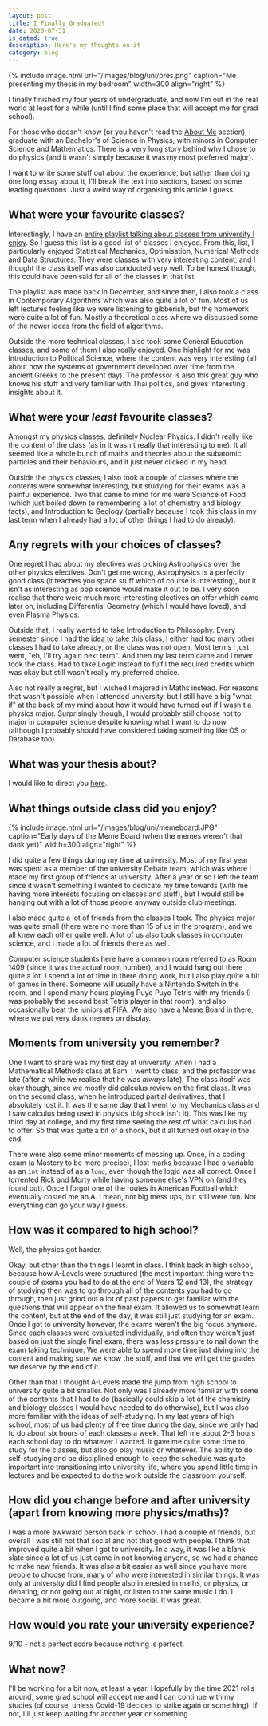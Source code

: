 ```yaml
---
layout: post
title: I Finally Graduated!
date: 2020-07-31
is_dated: true
description: Here's my thoughts on it
category: blog
---
```

{% include image.html url="/images/blog/uni/pres.png" caption="Me presenting my thesis in my bedroom" width=300 align="right" %}

I finally finished my four years of undergraduate, and now I'm out in the real world at least for a while (until I find some place that will accept me for grad school).

For those who doesn't know (or you haven't read the <a href="/about">About Me</a> section), I graduate with an Bachelor's of Science in Physics, with minors in Computer Science and Mathematics. There is a very long story behind why I chose to do physics (and it wasn't simply because it was my most preferred major).

I want to write some stuff out about the experience, but rather than doing one long essay about it, I'll break the text into sections, based on some leading questions. Just a weird way of organising this article I guess.

## What were your favourite classes?

Interestingly, I have an <a href="https://www.youtube.com/playlist?list=PLBzCYlA4J3e58YH6o73Na3EeVDIO4Y5zO">entire playlist talking about classes from university I enjoy</a>. So I guess this list is a good list of classes I enjoyed. From this, list, I particularly enjoyed Statistical Mechanics, Optimisation, Numerical Methods and Data Structures. They were classes with very interesting content, and I thought the class itself was also conducted very well. To be honest though, this could have been said for all of the classes in that list.

The playlist was made back in December, and since then, I also took a class in Contemporary Algorithms which was also quite a lot of fun. Most of us left lectures feeling like we were listening to gibberish, but the homework were quite a lot of fun. Mostly a theoretical class where we discussed some of the newer ideas from the field of algorithms.

Outside the more technical classes, I also took some General Education classes, and some of them I also really enjoyed. One highlight for me was Introduction to Political Science, where the content was very interesting (all about how the systems of government developed over time from the ancient Greeks to the present day). The professor is also this great guy who knows his stuff and very familiar with Thai politics, and gives interesting insights about it.

## What were your _least_ favourite classes?

Amongst my physics classes, definitely Nuclear Physics. I didn't really like the content of the class (as in it wasn't really that interesting to me). It all seemed like a whole bunch of maths and theories about the subatomic particles and their behaviours, and it just never clicked in my head.

Outside the physics classes, I also took a couple of classes where the contents were somewhat interesting, but studying for their exams was a painful experience. Two that came to mind for me were Science of Food (which just boiled down to remembering a lot of chemistry and biology facts), and Introduction to Geology (partially because I took this class in my last term when I already had a lot of other things I had to do already).

## Any regrets with your choices of classes?

One regret I had about my electives was picking Astrophysics over the other physics electives. Don't get me wrong, Astrophysics is a perfectly good class (it teaches you space stuff which of course is interesting), but it isn't as interesting as pop science would make it out to be. I very soon realise that there were much more interesting electives on offer which came later on, including Differential Geometry (which I would have loved), and even Plasma Physics.

Outside that, I really wanted to take Introduction to Philosophy. Every semester since I had the idea to take this class, I either had too many other classes I had to take already, or the class was not open. Most terms I just went, "eh, I'll try again next term". And then my last term came and I never took the class. Had to take Logic instead to fulfil the required credits which was okay but still wasn't really my preferred choice.

Also not really a regret, but I wished I majored in Maths instead. For reasons that wasn't possible when I attended university, but I still have a big "what if" at the back of my mind about how it would have turned out if I wasn't a physics major. Surprisingly though, I would probably still choose not to major in computer science despite knowing what I want to do now (although I probably should have considered taking something like OS or Database too).

## What was your thesis about?

I would like to direct you <a href="/projects/thesis">here</a>.

## What things outside class did you enjoy?

{% include image.html url="/images/blog/uni/memeboard.JPG" caption="Early days of the Meme Board (when the memes weren't that dank yet)" width=300 align="right" %}

I did quite a few things during my time at university. Most of my first year was spent as a member of the university Debate team, which was where I made my first group of friends at university. After a year or so I left the team since it wasn't something I wanted to dedicate my time towards (with me having more interests focusing on classes and stuff), but I would still be hanging out with a lot of those people anyway outside club meetings.

I also made quite a lot of friends from the classes I took. The physics major was quite small (there were no more than 15 of us in the program), and we all knew each other quite well. A lot of us also took classes in computer science, and I made a lot of friends there as well.

Computer science students here have a common room referred to as Room 1409 (since it was the actual room number), and I would hang out there quite a lot. I spend a lot of time in there doing work, but I also play quite a bit of games in there. Someone will usually have a Nintendo Switch in the room, and I spend many hours playing Puyo Puyo Tetris with my friends (I was probably the second best Tetris player in that room), and also occasionally beat the juniors at FIFA. We also have a Meme Board in there, where we put very dank memes on display.

## Moments from university you remember?

One I want to share was my first day at university, when I had a Mathematical Methods class at 8am. I went to class, and the professor was late (after a while we realise that he was _always_ late). The class itself was okay though, since we mostly did calculus review on the first class. It was on the second class, when he introduced partial derivatives, that I absolutely lost it. It was the same day that I went to my Mechanics class and I saw calculus being used in physics (big shock isn't it). This was like my third day at college, and my first time seeing the rest of what calculus had to offer. So that was quite a bit of a shock, but it all turned out okay in the end.

There were also some minor moments of messing up. Once, in a coding exam (a Mastery to be more precise), I lost marks because I had a variable as an `int` instead of as a `long`, even though the logic was all correct. Once I torrented Rick and Morty while having someone else's VPN on (and they found out). Once I forgot one of the routes in American Football which eventually costed me an A. I mean, not big mess ups, but still were fun. Not everything can go your way I guess.

## How was it compared to high school?

Well, the physics got harder.

Okay, but other than the things I learnt in class. I think back in high school, because how A-Levels were structured (the most important thing were the couple of exams you had to do at the end of Years 12 and 13), the strategy of studying then was to go through all of the contents you had to go through, then just grind out a lot of past papers to get familiar with the questions that will appear on the final exam. It allowed us to somewhat learn the content, but at the end of the day, it was still just studying for an exam. Once I got to university however, the exams weren't the big focus anymore. Since each classes were evaluated individually, and often they weren't just based on just the single final exam, there was less pressure to nail down the exam taking technique. We were able to spend more time just diving into the content and making sure we know the stuff, and that we will get the grades we deserve by the end of it.

Other than that I thought A-Levels made the jump from high school to university quite a bit smaller. Not only was I already more familiar with some of the contents that I had to do (basically could skip a lot of the chemistry and biology classes I would have needed to do otherwise), but I was also more familiar with the ideas of self-studying. In my last years of high school, most of us had plenty of free time during the day, since we only had to do about six hours of each classes a week. That left me about 2-3 hours each school day to do whatever I wanted. It gave me quite some time to study for the classes, but also go play music or whatever. The ability to do self-studying and be disciplined enough to keep the schedule was quite important into transitioning into university life, where you spend little time in lectures and be expected to do the work outside the classroom yourself.

## How did you change before and after university (apart from knowing more physics/maths)?

I was a more awkward person back in school. I had a couple of friends, but overall I was still not that social and not that good with people. I think that improved quite a bit when I got to university. In a way, it was like a blank slate since a lot of us just came in not knowing anyone, so we had a chance to make new friends. It was also a bit easier as well since you have more people to choose from, many of who were interested in similar things. It was only at university did I find people also interested in maths, or physics, or debating, or not going out at night, or listen to the same music I do. I became a bit more outgoing, and more social. It was great.

## How would you rate your university experience?

9/10 - not a perfect score because nothing is perfect.

## What now?

I'll be working for a bit now, at least a year. Hopefully by the time 2021 rolls around, some grad school will accept me and I can continue with my studies (of course, unless Covid-19 decides to strike again or something). If not, I'll just keep waiting for another year or something.

